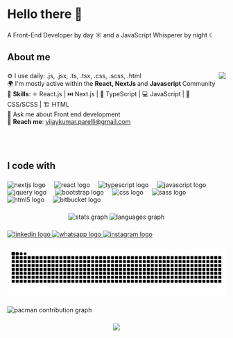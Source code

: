 <h1 align="left">Hello there 👋</h1>

###

<p align="left">A Front-End Developer by day ☼ and a JavaScript Whisperer by night ☾</p>

###

<h2 align="left">About me</h2>

###

<img align="right" height="200" src="https://user-images.githubusercontent.com/74038190/212748830-4c709398-a386-4761-84d7-9e10b98fbe6e.gif"  />

###

<p align="left">
  ⚙️ I use daily:  .js, .jsx, .ts, .tsx, .css, .scss, .html<br>
  🌍 I'm mostly active within the <b>React, NextJs </b> and <b>Javascript </b> Community<br>
  🥷 <b>Skills</b>: ⚛️ React.js | ⏭️ Next.js | 📝 TypeScript | 💻 JavaScript | 🎨 CSS/SCSS | 🏗️ HTML<br>
  💬 Ask me about Front end development<br>
  💬 <b>Reach me</b>: <a href="mailto:vijaykumar.parelli@gmail.com">vijaykumar.parelli@gmail.com</a>
  <br>
  <br>
  <br>
  <br>
</p>

###

<h2 align="left">I code with</h2>

###

<div align="left">
  <img src="https://cdn.jsdelivr.net/gh/devicons/devicon/icons/nextjs/nextjs-original.svg" height="40" alt="nextjs logo"  />
  <img width="12" />
  <img src="https://cdn.jsdelivr.net/gh/devicons/devicon/icons/react/react-original.svg" height="40" alt="react logo"  />
  <img width="12" />
  <img src="https://cdn.jsdelivr.net/gh/devicons/devicon/icons/typescript/typescript-original.svg" height="40" alt="typescript logo"  />
  <img width="12" />
  <img src="https://cdn.jsdelivr.net/gh/devicons/devicon/icons/javascript/javascript-original.svg" height="40" alt="javascript logo"  />
  <img width="12" />
  <img src="https://cdn.jsdelivr.net/gh/devicons/devicon/icons/jquery/jquery-original.svg" height="40" alt="jquery logo"  />
  <img width="12" />
  <img src="https://cdn.jsdelivr.net/gh/devicons/devicon/icons/bootstrap/bootstrap-original.svg" height="40" alt="bootstrap logo"  />
  <img width="12" />
  <img src="https://cdn.jsdelivr.net/gh/devicons/devicon/icons/css3/css3-original.svg" height="40" alt="css logo"  />
  <img width="12" />
  <img src="https://cdn.jsdelivr.net/gh/devicons/devicon/icons/sass/sass-original.svg" height="40" alt="sass logo"  />
  <img width="12" />
  <img src="https://cdn.jsdelivr.net/gh/devicons/devicon/icons/html5/html5-original.svg" height="40" alt="html5 logo"  />
  <img width="12" />
  <img src="https://cdn.jsdelivr.net/gh/devicons/devicon/icons/bitbucket/bitbucket-original.svg" height="40" alt="bitbucket logo"  />
</div>

###

<div align="center">
  <img src="https://github-readme-stats.vercel.app/api?username=Vijaykumarparelli&hide_title=false&hide_rank=false&show_icons=true&include_all_commits=true&count_private=true&disable_animations=false&theme=dracula&locale=en&hide_border=false&order=1" height="150" alt="stats graph"  />
  <img src="https://github-readme-stats.vercel.app/api/top-langs?username=Vijaykumarparelli&locale=en&hide_title=false&layout=compact&card_width=320&langs_count=5&theme=dracula&hide_border=false&order=2" height="150" alt="languages graph"  />
</div>

###

<div align="left">
  <a href="https://www.linkedin.com/in/vijaykumar-front-end-developer/" target="_blank">
    <img src="https://raw.githubusercontent.com/maurodesouza/profile-readme-generator/master/src/assets/icons/social/linkedin/default.svg" width="52" height="40" alt="linkedin logo"  />
  </a>
  <a href="https://api.whatsapp.com/send/?phone=919010269793&text=hey%20vijay%20from%20github&app_absent=1" target="_blank">
    <img src="https://raw.githubusercontent.com/maurodesouza/profile-readme-generator/master/src/assets/icons/social/whatsapp/default.svg" width="52" height="40" alt="whatsapp logo"  />
  </a>
  <a href="https://www.instagram.com/vijaykumarparelli/?hl=en" target="_blank">
    <img src="https://raw.githubusercontent.com/maurodesouza/profile-readme-generator/master/src/assets/icons/social/instagram/default.svg" width="52" height="40" alt="instagram logo"  />
  </a>
</div>

###

<img src="https://raw.githubusercontent.com/Vijaykumarparelli/Vijaykumarparelli/output/snake.svg" alt="Snake animation" />

###

<picture>
  <source media="(prefers-color-scheme: dark)" srcset="https://raw.githubusercontent.com/Vijaykumarparelli/Vijaykumarparelli/output/pacman-contribution-graph-dark.svg">
  <source media="(prefers-color-scheme: light)" srcset="https://raw.githubusercontent.com/Vijaykumarparelli/Vijaykumarparelli/output/pacman-contribution-graph.svg">
  <img alt="pacman contribution graph" src="https://raw.githubusercontent.com/Vijaykumarparelli/Vijaykumarparelli/output/pacman-contribution-graph.svg">
</picture>

###

<div align="center">
  <img src="https://visitor-badge.laobi.icu/badge?page_id=Vijaykumarparelli.Vijaykumarparelli&"  />
</div>

###
